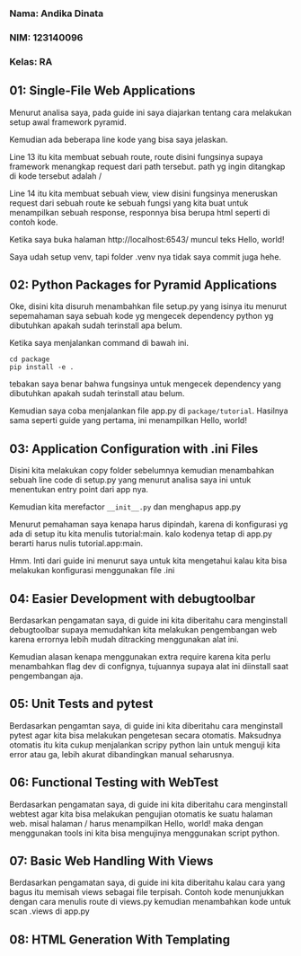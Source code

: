 ### Nama: Andika Dinata

### NIM: 123140096

### Kelas: RA

## 01: Single-File Web Applications

Menurut analisa saya, pada guide ini saya diajarkan tentang cara melakukan setup awal framework pyramid.

Kemudian ada beberapa line kode yang bisa saya jelaskan.

Line 13 itu kita membuat sebuah route, route disini fungsinya supaya framework menangkap request dari path tersebut. path yg ingin ditangkap di kode tersebut adalah /

Line 14 itu kita membuat sebuah view, view disini fungsinya meneruskan request dari sebuah route ke sebuah fungsi yang kita buat untuk menampilkan sebuah response, responnya bisa berupa html seperti di contoh kode.

Ketika saya buka halaman http://localhost:6543/ muncul teks Hello, world!

Saya udah setup venv, tapi folder .venv nya tidak saya commit juga hehe.

## 02: Python Packages for Pyramid Applications

Oke, disini kita disuruh menambahkan file setup.py yang isinya itu menurut sepemahaman saya sebuah kode yg mengecek dependency python yg dibutuhkan apakah sudah terinstall apa belum.

Ketika saya menjalankan command di bawah ini.

```
cd package
pip install -e .
```

tebakan saya benar bahwa fungsinya untuk mengecek dependency yang dibutuhkan apakah sudah terinstall atau belum.

Kemudian saya coba menjalankan file app.py di `package/tutorial`. Hasilnya sama seperti guide yang pertama, ini menampilkan Hello, world!

## 03: Application Configuration with .ini Files

Disini kita melakukan copy folder sebelumnya kemudian menambahkan sebuah line code di setup.py yang menurut analisa saya ini untuk menentukan entry point dari app nya.

Kemudian kita merefactor `__init__.py` dan menghapus app.py

Menurut pemahaman saya kenapa harus dipindah, karena di konfigurasi yg ada di setup itu kita menulis tutorial:main. kalo kodenya tetap di app.py berarti harus nulis tutorial.app:main.

Hmm. Inti dari guide ini menurut saya untuk kita mengetahui kalau kita bisa melakukan konfigurasi menggunakan file .ini

## 04: Easier Development with debugtoolbar

Berdasarkan pengamatan saya, di guide ini kita diberitahu cara menginstall debugtoolbar supaya memudahkan kita melakukan pengembangan web karena errornya lebih mudah ditracking menggunakan alat ini.

Kemudian alasan kenapa menggunakan extra require karena kita perlu menambahkan flag dev di confignya, tujuannya supaya alat ini diinstall saat pengembangan aja.

## 05: Unit Tests and pytest

Berdasarkan pengamtan saya, di guide ini kita diberitahu cara menginstall pytest agar kita bisa melakukan pengetesan secara otomatis. Maksudnya otomatis itu kita cukup menjalankan scripy python lain untuk menguji kita error atau ga, lebih akurat dibandingkan manual seharusnya.

## 06: Functional Testing with WebTest

Berdasarkan pengamatan saya, di guide ini kita diberitahu cara menginstall webtest agar kita bisa melakukan pengujian otomatis ke suatu halaman web. misal halaman / harus menampilkan Hello, world! maka dengan menggunakan tools ini kita bisa mengujinya menggunakan script python.

## 07: Basic Web Handling With Views

Berdasarkan pengamatan saya, di guide ini kita diberitahu kalau cara yang bagus itu memisah views sebagai file terpisah. Contoh kode menunjukkan dengan cara menulis route di views.py kemudian menambahkan kode untuk scan .views di app.py

## 08: HTML Generation With Templating
